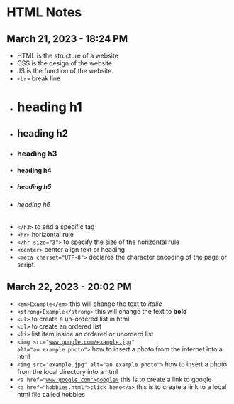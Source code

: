 # HTML Notes
## March 21, 2023 - 18:24 PM
- HTML is the structure of a website
- CSS is the design of the website
- JS is the function of the website
- <code>\<br></code> break line 
- <h1> heading h1
- <h2> heading h2
- <h3> heading h3
- <h4> heading h4
- <h5> heading h5
- <h6> heading h6
-  <code>\</h3></code> to end a specific tag
- <code>\<hr></code> horizontal rule
- <code>\</hr size="3"></code> to specify the size of the horizontal rule
- <code>\<center></code> center align text or heading
- <code>\<meta charset="UTF-8"></code> declares the character encoding of the page or script.
## March 22, 2023 - 20:02 PM
- <code>\<em>Example\</em></code> this will change the text to <em>italic</em>
- <code>\<strong>Example\</strong></code> this will change the text to <strong>bold</strong>
- <code>\<ul></code> to create a un-ordered list in html
- <code>\<ol></code> to create an ordered list
- <code>\<li></code> list item inside an ordered or unorderd list
- <code>\<img src="www.google.com/example.jpg" alt="an example photo"></code> how to insert a photo from the internet into a html
- <code>\<img src="example.jpg" alt="an example photo"></code> how to insert a photo from the local directory into a html
- <code>\<a href="www.google.com">google\</a></code> this is to create a link to google
- <code>\<a href="hobbies.html">click here\</a></code> this is to create a link to a local html file called hobbies



